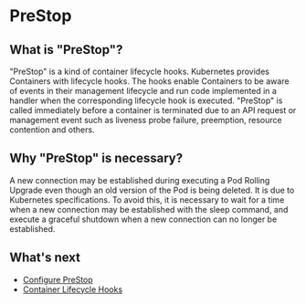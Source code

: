 # PreStop

## What is "PreStop"?

"PreStop" is a kind of container lifecycle hooks. Kubernetes provides Containers with lifecycle hooks. The hooks enable Containers to be aware of events in their management lifecycle and run code implemented in a handler when the corresponding lifecycle hook is executed.
"PreStop" is called immediately before a container is terminated due to an API request or management event such as liveness probe failure, preemption, resource contention and others.

## Why "PreStop" is necessary?

A new connection may be established during executing a Pod Rolling Upgrade even though an old version of the Pod is being deleted. It is due to Kubernetes specifications.
To avoid this, it is necessary to wait for a time when a new connection may be established with the sleep command, and execute a graceful shutdown when a new connection can no longer be established.

## What's next

- [Configure PreStop](../guides/configure-pre-stop.md)
- [Container Lifecycle Hooks](https://kubernetes.io/docs/concepts/containers/container-lifecycle-hooks/)
